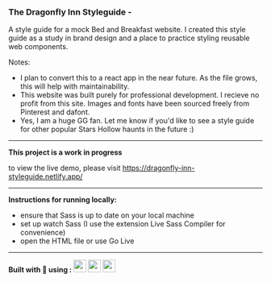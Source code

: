 ### The Dragonfly Inn Styleguide -
A style guide for a mock Bed and Breakfast website.
I created this style guide as a study in brand design and a place to practice styling reusable web components.

Notes:
- I plan to convert this to a react app in the near future. As the file grows, this will help with maintainability.
- This website was built purely for professional development. I recieve no profit from this site. Images and fonts have been sourced freely from Pinterest and dafont.
- Yes, I am a huge GG fan. Let me know if you'd like to see a style guide for other popular Stars Hollow haunts in the future :)

<hr>

**This project is a work in progress**

to view the live demo, please visit https://dragonfly-inn-styleguide.netlify.app/

<hr>

**Instructions for running locally:**

- ensure that Sass is up to date on your local machine
- set up watch Sass (I use the extension Live Sass Compiler for convenience)
- open the HTML file or use Go Live
<hr>

<p>
<b>Built with 💖 using :</b> 

<img src="https://cdn.jsdelivr.net/gh/devicons/devicon@latest/icons/html5/html5-original.svg" height=25px width=25px />
<img src="https://cdn.jsdelivr.net/gh/devicons/devicon@latest/icons/sass/sass-original.svg" height=25px width=25px />
<img src="https://cdn.jsdelivr.net/gh/devicons/devicon/icons/canva/canva-original.svg" height=25px width=25px />
</p>
